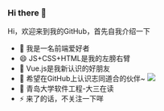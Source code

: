 ### Hi there 👋

<!--
**suilfly/suilfly** is a ✨ _special_ ✨ repository because its `README.md` (this file) appears on your GitHub profile.

-->
Hi，欢迎来到我的GitHub，首先自我介绍一下

- 🌱 我是一名前端爱好者
- 😄 JS+CSS+HTML是我的左膀右臂
- 👯 Vue.js是我新认识的好朋友
- 👯 希望在GitHub上认识志同道合的伙伴~                                    ![](https://github-readme-stats.vercel.app/api?username=suilfly)
- 💬 青岛大学软件工程-大三在读
- ⚡ 来了的话，不关注一下咩          
